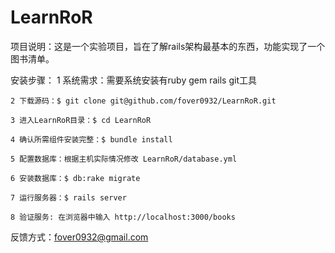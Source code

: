 LearnRoR
========

项目说明：这是一个实验项目，旨在了解rails架构最基本的东西，功能实现了一个图书清单。

安装步骤：
	1 系统需求：需要系统安装有ruby gem rails git工具

	2 下载源码：$ git clone git@github.com/fover0932/LearnRoR.git
 
	3 进入LearnRoR目录：$ cd LearnRoR

	4 确认所需组件安装完整：$ bundle install

	5 配置数据库：根据主机实际情况修改 LearnRoR/database.yml 

	6 安装数据库：$ db:rake migrate

	7 运行服务器：$ rails server

	8 验证服务: 在浏览器中输入 http://localhost:3000/books

反馈方式：fover0932@gmail.com 